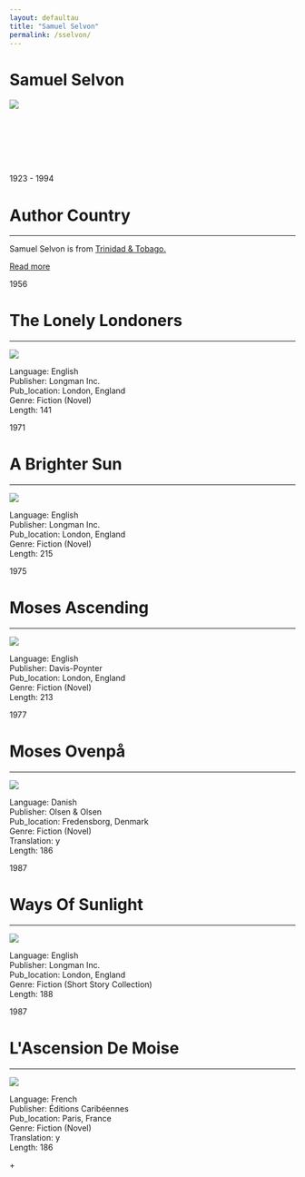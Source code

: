 ```yaml
---
layout: defaultau
title: "Samuel Selvon"
permalink: /sselvon/
---
```

<!-- partial:index.partial.html -->
<div class="content">
    <h1>Samuel Selvon</h1>
    <div class="quote">
        <div><img src="https://images.gr-assets.com/authors/1401975751p5/8293973.jpg" class="logo"></div>
    </div>
    <div class="timeline">
        <div style="padding-bottom:100px;"></div>
        <div class="block">
            <div class="date right"><p class="right">1923 - 1994</p></div>
            <div class="dot"></div>
            <div class="left first">
            <div class="author_country">
                <h1>Author Country</h1><hr>
        <div class="aclocation">  <p> Samuel Selvon is from <a href="{{ site.baseurl }}/3">Trinidad & Tobago.</a></p> </div>
              <div class="acreadmore">  <a href="https://en.wikipedia.org/wiki/Sam_Selvon" target="_blank">Read more</a> </div>
            </div>
            </div>
        </div>
        <div class="block">
            <div class="date left"><p class="left">1956</p></div>
            <div class="dot"></div>
            <div class="right">
                <h1>The Lonely Londoners</h1><hr>
                <p><img src="https://images-na.ssl-images-amazon.com/images/S/compressed.photo.goodreads.com/books/1347763061i/612888.jpg"></p>
                <p>Language: English<br/>
                Publisher: Longman Inc.<br/>
                Pub_location: London, England<br/>
                Genre: Fiction (Novel) <br/>
                Length: 141</p>
            </div>
        </div>
        <div class="block">
            <div class="date right"><p class="right">1971</p></div>
            <div class="dot"></div>
            <div class="left hide">
                <h1>A Brighter Sun</h1><hr>
                <p><img src="https://images-na.ssl-images-amazon.com/images/I/518VLuBa84L._SX326_BO1,204,203,200_.jpg"></p>
                <p>Language: English<br/>
                Publisher: Longman Inc.<br/>
                Pub_location: London, England<br/>
                Genre: Fiction (Novel) <br/>
                Length: 215</p>
            </div>
        </div>
        <div class="block">
            <div class="date left"><p class="left">1975</p></div>
            <div class="dot"></div>
            <div class="right hide">
                <h1>Moses Ascending</h1><hr>
                <p><img src="https://images-na.ssl-images-amazon.com/images/I/51hqQqj9GpL._SY291_BO1,204,203,200_QL40_FMwebp_.jpg"></p>
                <p>Language: English<br/>
                Publisher: Davis-Poynter<br/>
                Pub_location: London, England<br/>
                Genre: Fiction (Novel) <br/>
                Length: 213</p>
            </div>
        </div>
        <div class="block">
            <div class="date right"><p class="right">1977</p></div>
            <div class="dot"></div>
            <div class="left hide">
                <h1>Moses Ovenpå</h1><hr>
                <p><img src="https://images-na.ssl-images-amazon.com/images/I/51hqQqj9GpL._SY291_BO1,204,203,200_QL40_FMwebp_.jpg"></p>
                <p>Language: Danish<br/>
                Publisher: Olsen & Olsen<br/>
                Pub_location: Fredensborg, Denmark<br/>
                Genre: Fiction (Novel) <br/>
                Translation: y<br/>
                Length: 186</p>
            </div>
        </div>
        <div class="block">
            <div class="date left"><p class="left">1987</p></div>
            <div class="dot"></div>
            <div class="right hide">
                <h1>Ways Of Sunlight</h1><hr>
                <p><img src="https://images-na.ssl-images-amazon.com/images/I/51taD09yeGL._SY291_BO1,204,203,200_QL40_FMwebp_.jpg"></p>
                <p>Language: English<br/>
                Publisher: Longman Inc.<br/>
                Pub_location: London, England<br/>
                Genre: Fiction (Short Story Collection)<br/>
                Length: 188</p>
            </div>
        </div>
      <div class="block">
            <div class="date right"><p class="right">1987</p></div>
            <div class="dot"></div>
            <div class="left hide">
                <h1>L'Ascension De Moise</h1><hr>
                <p><img src="https://images-na.ssl-images-amazon.com/images/I/31JqBM3XMuL._SX321_BO1,204,203,200_.jpg"></p>
                <p>Language: French<br/>
                Publisher: Éditions Caribéennes<br/>
                Pub_location: Paris, France<br/>
                Genre: Fiction (Novel) <br/>
                Translation: y<br/>
                Length: 186</p>
            </div>
        </div>
      <!-- partial -->
  +<script src='https://cdnjs.cloudflare.com/ajax/libs/jquery/3.1.1/jquery.min.js'></script><script  src="{{ site.baseurl }}/assets/js/authorscript.js"></script>
